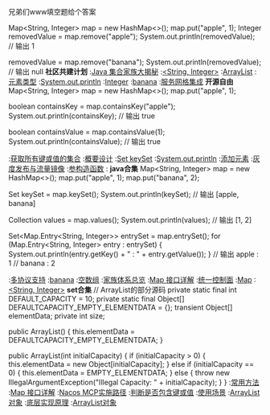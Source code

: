 兄弟们www填空题给个答案


Map<String, Integer> map = new HashMap<>();
map.put("apple", 1);
Integer removedValue = map.remove("apple");
System.out.println(removedValue);  // 输出 1

removedValue = map.remove("banana");
System.out.println(removedValue);  // 输出 null
<strong>社区共建计划</strong>
:[Java 集合家族大揭秘](https://pastebin.com/hjtUFGR4)
:[<String, Integer>](https://rentry.org/o497be56)
:[ArrayList](https://pastebin.com/DJAwqKeV)
:[元素类型](https://pastebin.com/WueQgayQ)
:[System.out.println](https://pastebin.com/uz3wWNUE)
:[Integer](https://rentry.org/me6wzbs4)
:[banana](https://rentry.org/hgbvge89)
:[服务网格集成](https://pastebin.com/AgRr1XUb)
<strong>开源自由</strong>
Map<String, Integer> map = new HashMap<>();
map.put("apple", 1);

boolean containsKey = map.containsKey("apple");
System.out.println(containsKey);  // 输出 true

boolean containsValue = map.containsValue(1);
System.out.println(containsValue);  // 输出 true

:[获取所有键或值的集合](https://pastebin.com/XnC32wC4)
:[概要设计](https://rentry.org/ci9ub4i9)
:[Set<K> keySet](https://github.com/cjkxnpy/liu)
:[System.out.println](https://pastebin.com/YAzJBvLh)
:[添加元素](https://pastebin.com/g6j6YRQx)
:[灰度发布与流量镜像](https://pastebin.com/6dbjuZbr)
:[参构造函数](https://rentry.org/npqbfics)
:[<Integer>](https://rentry.org/xdnyu3tm)
<strong>java合集</strong>
Map<String, Integer> map = new HashMap<>();
map.put("apple", 1);
map.put("banana", 2);

Set<String> keySet = map.keySet();
System.out.println(keySet);  // 输出 [apple, banana]

Collection<Integer> values = map.values();
System.out.println(values);  // 输出 [1, 2]

Set<Map.Entry<String, Integer>> entrySet = map.entrySet();
for (Map.Entry<String, Integer> entry : entrySet) {
    System.out.println(entry.getKey() + " : " + entry.getValue());
}
// 输出 apple : 1
//      banana : 2

:[多协议支持](https://pastebin.com/VjVxJvYs)
:[banana](https://rentry.org/ag9cphwf)
:[空数组](https://github.com/zahsdj/sld)
:[家族体系总览](https://rentry.org/eciewfc5)
:[Map 接口详解](https://rentry.org/8uz5zqx2)
:[统一控制面](https://rentry.org/stkvr3y7)
:[Map](https://rentry.org/3nft3rce)
:[<String, Integer>](https://rentry.org/uh49u759)
<strong>set合集</strong>
// ArrayList的部分源码
private static final int DEFAULT_CAPACITY = 10;
private static final Object[] DEFAULTCAPACITY_EMPTY_ELEMENTDATA = {};
transient Object[] elementData;
private int size;

public ArrayList() {
    this.elementData = DEFAULTCAPACITY_EMPTY_ELEMENTDATA;
}

public ArrayList(int initialCapacity) {
    if (initialCapacity > 0) {
        this.elementData = new Object[initialCapacity];
    } else if (initialCapacity == 0) {
        this.elementData = EMPTY_ELEMENTDATA;
    } else {
        throw new IllegalArgumentException("Illegal Capacity: " + initialCapacity);
    }
}
:[常用方法](https://rentry.org/5h3et29f)
:[Map 接口详解](https://rentry.org/ne7fa4kh)
:[Nacos MCP实施路径](https://rentry.org/u6tptr26)
:[判断是否包含键或值](https://rentry.org/k9fbmhbe)
:[使用场景](https://rentry.org/u699h6z9)
:[ArrayList对象](https://pastebin.com/WDkPutCs)
:[底层实现原理](https://pastebin.com/JN2C4m9P)
:[ArrayList对象](https://rentry.org/tkka5ziv)
